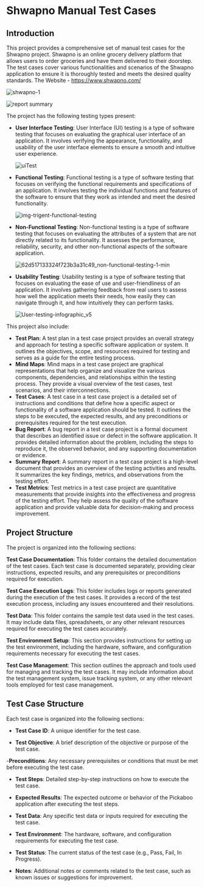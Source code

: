 # Shwapno Manual Test Cases

## Introduction

This project provides a comprehensive set of manual test cases for the Shwapno project. Shwapno is an online grocery delivery platform that allows users to order groceries and have them delivered to their doorstep. The test cases cover various functionalities and scenarios of the Shwapno application to ensure it is thoroughly tested and meets the desired quality standards. The Website - https://www.shwapno.com/

![shwapno-1](https://github.com/Akib7/Test-Case-Project-Shwapno/assets/75217894/34f24049-a62d-4a64-a470-1ff17f88196e)

![report summary](https://github.com/Akib7/Test-Case-Project-Shwapno/assets/75217894/e3a08d8d-e049-442b-8923-2e9cc4e21274)

The project has the following testing types present:

- **User Interface Testing**: User Interface (UI) testing is a type of software testing that focuses on evaluating the graphical user interface of an application. It involves verifying the appearance, functionality, and usability of the user interface elements to ensure a smooth and intuitive user experience.

  ![uiTest](https://github.com/Akib7/Test-Case-Project-Pickaboo/assets/75217894/4dd8d311-260f-4782-aa7f-ae38f38d1f54)
  
- **Functional Testing**: Functional testing is a type of software testing that focuses on verifying the functional requirements and specifications of an application. It involves testing the individual functions and features of the software to ensure that they work as intended and meet the desired functionality.

  ![img-trigent-functional-testing](https://github.com/Akib7/Test-Case-Project-Pickaboo/assets/75217894/77ef074b-6c9c-47f4-8bd9-9b096bc52945)
  
- **Non-Functional Testing**: Non-functional testing is a type of software testing that focuses on evaluating the attributes of a system that are not directly related to its functionality. It assesses the performance, reliability, security, and other non-functional aspects of the software application.

  ![62d517133324f723b3a31c49_non-functional-testing-1-min](https://github.com/Akib7/Test-Case-Project-Pickaboo/assets/75217894/5078dc72-f66c-4e85-8b4b-196d338baec0)
  
- **Usability Testing**: Usability testing is a type of software testing that focuses on evaluating the ease of use and user-friendliness of an application. It involves gathering feedback from real users to assess how well the application meets their needs, how easily they can navigate through it, and how intuitively they can perform tasks.

  ![User-testing-infographic_v5](https://github.com/Akib7/Test-Case-Project-Pickaboo/assets/75217894/67074e20-0b54-4c9f-9218-0797e0a5be27)

This project also include:

- **Test Plan**: A test plan in a test case project provides an overall strategy and approach for testing a specific software application or system. It outlines the objectives, scope, and resources required for testing and serves as a guide for the entire testing process.
- **Mind Maps**: Mind maps in a test case project are graphical representations that help organize and visualize the various components, dependencies, and relationships within the testing process. They provide a visual overview of the test cases, test scenarios, and their interconnections.
- **Test Cases**: A test case in a test case project is a detailed set of instructions and conditions that define how a specific aspect or functionality of a software application should be tested. It outlines the steps to be executed, the expected results, and any preconditions or prerequisites required for the test execution.
- **Bug Report**: A bug report in a test case project is a formal document that describes an identified issue or defect in the software application. It provides detailed information about the problem, including the steps to reproduce it, the observed behavior, and any supporting documentation or evidence.
- **Summary Report**: A summary report in a test case project is a high-level document that provides an overview of the testing activities and results. It summarizes the key findings, metrics, and observations from the testing effort.
- **Test Metrics**: Test metrics in a test case project are quantitative measurements that provide insights into the effectiveness and progress of the testing effort. They help assess the quality of the software application and provide valuable data for decision-making and process improvement.

## Project Structure

The project is organized into the following sections:

**Test Case Documentation**: This folder contains the detailed documentation of the test cases. Each test case is documented separately, providing clear instructions, expected results, and any prerequisites or preconditions required for execution.

**Test Case Execution Logs**: This folder includes logs or reports generated during the execution of the test cases. It provides a record of the test execution process, including any issues encountered and their resolutions.

**Test Data**: This folder contains the sample test data used in the test cases. It may include data files, spreadsheets, or any other relevant resources required for executing the test cases accurately.

**Test Environment Setup**: This section provides instructions for setting up the test environment, including the hardware, software, and configuration requirements necessary for executing the test cases.

**Test Case Management**: This section outlines the approach and tools used for managing and tracking the test cases. It may include information about the test management system, issue tracking system, or any other relevant tools employed for test case management.

## Test Case Structure

Each test case is organized into the following sections:

- **Test Case ID**: A unique identifier for the test case.
  
- **Test Objective**: A brief description of the objective or purpose of the test case.
  
-**Preconditions**: Any necessary prerequisites or conditions that must be met before executing the test case.
  
- **Test Steps**: Detailed step-by-step instructions on how to execute the test case.
  
- **Expected Results**: The expected outcome or behavior of the Pickaboo application after executing the test steps.
  
- **Test Data**: Any specific test data or inputs required for executing the test case.
  
- **Test Environment**: The hardware, software, and configuration requirements for executing the test case.
  
- **Test Status**: The current status of the test case (e.g., Pass, Fail, In Progress).
  
- **Notes**: Additional notes or comments related to the test case, such as known issues or suggestions for improvement.

